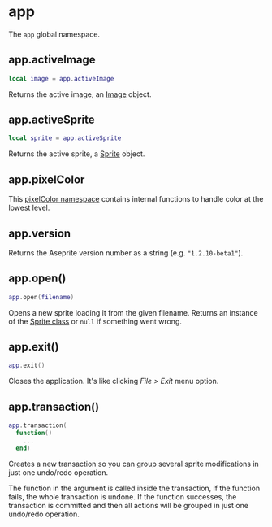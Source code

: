 # app

The `app` global namespace.

## app.activeImage

```lua
local image = app.activeImage
```

Returns the active image, an [Image](image.md) object.

## app.activeSprite

```lua
local sprite = app.activeSprite
```

Returns the active sprite, a [Sprite](sprite.md) object.

## app.pixelColor

This [pixelColor namespace](pixelcolor.md) contains internal functions
to handle color at the lowest level.

## app.version

Returns the Aseprite version number as a string (e.g. `"1.2.10-beta1"`).

## app.open()

```lua
app.open(filename)
```

Opens a new sprite loading it from the given filename. Returns an
instance of the [Sprite class](sprite.md) or `null` if something went
wrong.

## app.exit()

```lua
app.exit()
```

Closes the application. It's like clicking *File > Exit* menu option.

## app.transaction()

```lua
app.transaction(
  function()
    ...
  end)
```

Creates a new transaction so you can group several sprite
modifications in just one undo/redo operation.

The function in the argument is called inside the transaction, if the
function fails, the whole transaction is undone. If the function
successes, the transaction is committed and then all actions will be
grouped in just one undo/redo operation.
